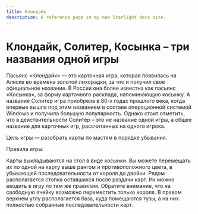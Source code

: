 ```yaml
---
title: Клондайк
description: A reference page in my new Starlight docs site.
---
```


# Клондайк, Солитер, Косынка – три названия одной игры

Пасьянс «Клондайк» — это карточная игра, которая появилась на Аляске во времена золотой лихорадки, за что и получил свое официальное название. В России она более известна как пасьянс «Косынка», за форму карточного расклада, напоминающую косынку. А название Солитер игра приобрела в 80-х годах прошлого века, когда   впервые вышла под этим названием в составе операционной системой Windows и  получила большую популярность. Однако стоит отметить, что в действительности Солитер – это не название одной игры, а общее название для карточных игр, рассчитанных на одного игрока.

Цель игры — разобрать карты по мастям в порядке убывания.

Правила игры:

Карты выкладываются на стол в виде косынки. Вы можете перемещать их по одной на карту выше рангом и противоположного цвета, в убывающей последовательности от короля до двойки. Рядом располагается стопка оставшихся после раздачи карт. Их можно вводить в игру по тем же правилам. Обратите внимание, что на свободную ячейку возможно переместить только короля. В правом верхнем углу располагается база, куда помещаются тузы, а на них полностью собранные последовательности карт.